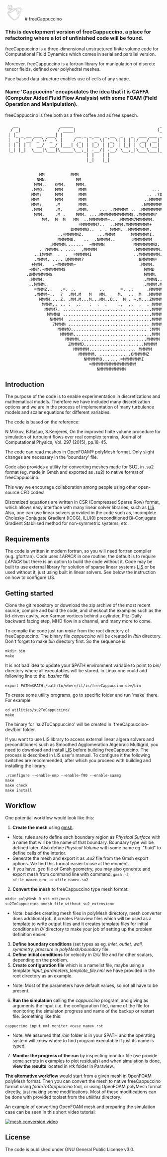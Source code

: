 ![fCp logo](https://github.com/nikola-m/freeCappuccino-dev/blob/master/doc/logo-freeCappuccino-traced.png) # freeCappuccino

### This is development version of freeCappuccino, a place for refactoring where a lot of unfinished code will be found.

freeCappuccino is a three-dimensional unstructured finite volume code for Computational Fluid Dynamics which comes in serial and parallel version.

Moreover, freeCappuccino is a fortran library for manipulation of discrete tensor fields, defined over polyhedral meshes.

Face based data structure enables use of cells of any shape.

### Name 'Cappuccino' encapsulates the idea that it is CAFFA (Computer Aided Fluid Flow Analysis) with some FOAM (Field Operation and Manipulation).

freeCappuccino is free both as a free coffee and as free speech.

<pre>
   __                _____                                 _               
  / _|              / ____|                               (_)              
 | |_ _ __ ___  ___| |     __ _ _ __  _ __  _   _  ___ ___ _ _ __   ___    
 |  _| '__/ _ \/ _ \ |    / _` | '_ \| '_ \| | | |/ __/ __| | '_ \ / _ \   
 | | | | |  __/  __/ |___| (_| | |_) | |_) | |_| | (_| (__| | | | | (_) |  
 |_| |_|  \___|\___|\_____\__,_| .__/| .__/ \__,_|\___\___|_|_| |_|\___/   
                               | |   | |                                   
                               |_|   |_|                                   
 
 
             MM          MMM
            NMN.           MM
           MMM..   OMM.    MMM.
          .MMO.    MMM      MMM                         ...
          MMM:     MMM      MMM                       .. .?DMD7..
          MMM      MMM      MMM                      ..MMMMMMMMMMM~
          MMM:     .M       MMM.                    .NMMMMMMMMMMMMMM
          .MMM     .M.     .MMM.    ... .?MMMMM .. .MMMMMMMMMMMMMMMMM
           MMM.    .M .    MMM. ....MMMMMMMMMMMM$..MMMMMM?     .7MMMMM.
              MM.  M  M   MM  ..MMMMMMM~.. .MMMMM7MMMMMM.        7MMMMN
                            =MMMMMM7..  ..MMM.MMMMMMMMM+         .MMMMM.
                         DMMMMMD..  . . MMMM. .MMMMMMMM.        ..MMMMM.
                    ..=MMMMMZ.     ...MMMM      MMMMMMMI.        .MMMM$.
                    MMMMM8.   ..  .NMMMM..      :MMMMMMM         :MMMM.
                 :MMMMM.......  ~MMMMN           MMMMMMMMO.      MMMM+
             . ?MMMM:. ....  ,MMMMM              .MMMMMMMMM.    :MMMM.
           ..IMMMM  .  .  =MMMMMI                ..MMMMMMMM.    MMMM=
           .MMMM. .... DMMMMM?                     8MMMMM=     NMMMM
          +MMM.   .~MMMMMM~                        .MMMM.     ,MMMM.
         ~MM?.~MMMMMMM$                              MMMD    .MMMMM
        .DMMMMMMM$                                   MMMM.  .MMMMM
         .MMMM.                                      .MMMN..MMMMM,
         ..MMMM.                                     .MMMM.MMMMMM
           =MMMZ..   .=. ..         ..      =. ,:     .MMMMMMMMM
           .MMMM~..  7  .MM.M   M   MM.    M.  ..  M  .MMMMMMMM+
             MMMM....Z. .MM.M...M...MM..O:.  M . ~.M...ZMMMMMMM
              MMMM,. ., :  ,:   :  :  :    .,  ,,  ,  . MMMMMMM
               MMMM7. ..................................MMMMMM
                MMMM8 ..................................MMMMMM
                 NMMMM  ................................MMMMD
                  7MMMM ............................... MMMM
                    MMMMO............................. :MMM
                     MMMMM..............................MMM
                       MMMMM..........................MMMMM
                        ZMMMMD.......................MMMMM
                          MMMMMM.................. MMMMM
                            MMMMMM. ............OMMMMMZ
                              NMMMMM8.......=MMMMMMMI
                                =MMMMMMMMMMMMMMMMM
                                   NMMMMMMMMMM
</pre>


Introduction
------------------
The purpose of the code is to enable experimentation in discretizations and mathematical models. Therefore we have included many discretization options and we are in the process of implementation of many turbulence models and scalar equations for different variables.

The code is based on the reference:

N.Mirkov, B.Rašuo, S.Kenjereš, On the improved finite volume procedure for simulation of turbulent flows over real complex terrains, Journal of Computational Physics, Vol. 297 (2015), pp.18-45.

The code can read meshes in OpenFOAM® polyMesh format. Only slight changes are necessary in the 'boundary' file. 

Code also provides a utility for converting meshes made for SU2, in .su2 format (eg. made in Gmsh and exported as .su2) to native format of freeCappuccino.

This way we encourage collaboration among people using other open-source CFD codes!

Discretized equations are written in CSR (Compressed Sparse Row) format, which allows easy interface with many linear solver libraries, such as [LIS](http://www.ssisc.org/lis/). Also, one can use linear solvers provided in the code such as, Incomplete Cholesky Conjugate Gradient (ICCG), ILU(0) preconditioned Bi-Conjugate Gradient Stabilised method for non-symmetric systems, etc.

Requirements
-----------------
The code is written in modern fortran, so you will need fortran compiler (e.g. gfortran). Code uses _LAPACK_ in one routine, the default is to require _LAPACK_ but there is an option to build the code without it. Code may be built to use external library for solution of sparse linear systems [LIS](http://www.ssisc.org/lis/) or be used without it, just using built in linear solvers. See below the instruction on how to configure LIS.

Getting started
-----------------
Clone the git repository or download the zip archive of the most recent source, compile and build the code, and checkout the examples such as the lid-driven cavity, von Karman vortices behind a cylinder, Pitz-Daily backward facing step, MHD flow in a channel, and many more to come.

To compile the code just run _make_ from the root directory of freeCappuccino. The binary file _cappuccino_ will be created in _/bin_ directory. Don't forget to make _bin_ directory first. So the sequence is:
```
mkdir bin
make
```
It is not bad idea to update your $PATH environment variable to point to _bin/_ directory where all executables will be stored. In Linux one could add following line to the _.bashrc_ file
```
export PATH=$PATH:/path/to/where/it/is/freeCappuccino-dev/bin
```

To create some utility programs, go to specific folder and run 'make' there. For example
```
cd utilities/su2ToCappuccino/
make
```
The binary for 'su2ToCappuccino' will be created in 'freeCappuccino-dev/bin' folder.

If you want to use LIS library to access external linear algera solvers and preconditioners such as Smoothed Agglomeration Algebraic Multigrid, you need to download and install [LIS](http://www.ssisc.org/lis/) before building freeCappuccino. The process is described in LIS user's manual. To configure it the following switches are recommended, after which you proceed with building and installing the library:
```
./configure --enable-omp --enable-f90 --enable-saamg
make
make check
make install
```

Workflow
-----------------
One potential workflow would look like this:
1. __Create the mesh__ using [gmsh](https://gmsh.info/ "GMSH mesh generator"). 
* Note: rules are to define each boundary region as _Physical Surface_ with a name that will be the name of that boundary. Boundary type will be defined later. Also define _Physical Volume_ with some name eg. "fluid" to define cells of the interior.
* Generate the mesh and export it as _.su2_ file from the Gmsh export options. We find this format easier to use at the moment. 
* If you have _.geo_ file of Gmsh geometry, you may also generate and export mesh from command line with command:
`gmsh -3 <file_name>.geo -o <file_name>.su2`
2. __Convert the mesh__ to freeCappuccino type mesh format:
```
mkdir polyMesh 0 vtk vtk/mesh
su2ToCappuccino <mesh_file_without_su2_extension>
```
   * Note: besides creating mesh files in polyMesh directory, mesh converter does additional job, it creates Paraview files which will be used as a template to write output files and it creates template files for initial conditions in _0/_ directory to make your job of setting up the problem definition easier.

3. __Define boundary conditions__ (set types as eg. _inlet, outlet, wall, symmetry, pressure_ in _polyMesh/boundary_ file. 
4. __Define initial conditions__ for velocity in _0/U_ file and for other scalars, depending on the problem.
5. __Create configuration file__ which is a namelist file, maybe using a template _input_parameters_template_file.nml_ we have provided in the root directory as an example.
* Note: Most of the parameters have default values, so not all have to be present.
6. __Run the simulation__ calling the _cappuccino_ program, and giving as arguments the input (i.e. the configuration file), name of the file for monitoring the simulaton progress and name of the backup or restart file. Something like this:
```
cappuccino input.nml monitor <case_name>.rst
```
* Note: We assumed that _/bin_ folder is in your $PATH and the operating system will know where to find program executable if just its name is typed.
7. __Monitor the progress of the run__ by inspecting monitor file (we provide some scripts in examples to plot residuals) and when simulation is done, __view the results__ located in _vtk_ folder in Paraview.


__The alternative workflow__ would start from a given mesh in OpenFOAM polyMesh format. Then you can convert the mesh to native freeCappuccino format using _foamToCappuccino_ tool, or using OpenFOAM polyMesh format directly, just making some modifications. Most of these modifications can be done with provided toolset from the _utilities_ directory. 

An example of converting OpenFOAM mesh and preparing the simulation case can be seen in this short video tutorial:

[![mesh conversion video](https://img.youtube.com/vi/sYMfoQ61BcY/0.jpg)](https://www.youtube.com/watch?v=sYMfoQ61BcY)

License
------------------
The code is published under GNU General Public License v3.0.
